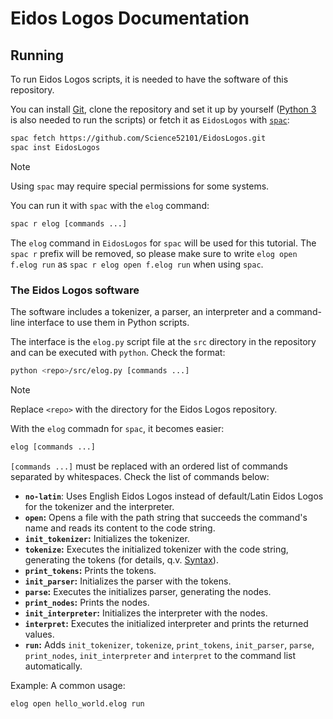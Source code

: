 # Eidos Logos Documentation
## Running

To run Eidos Logos scripts, it is needed to have the software of this repository.

You can install [Git](https://git-scm.com), clone the repository and set it up by yourself ([Python 3](https://www.python.org) is also needed to run the scripts) or fetch it as `EidosLogos` with [`spac`](https://github.com/Science52101/spac):

```sh
spac fetch https://github.com/Science52101/EidosLogos.git
spac inst EidosLogos
```

> [!NOTE]
> Using `spac` may require special permissions for some systems.

You can run it with `spac` with the `elog` command:

```sh
spac r elog [commands ...]
```

The `elog` command in `EidosLogos` for `spac` will be used for this tutorial.
The `spac r` prefix will be removed, so please make sure to write `elog open f.elog run` as `spac r elog open f.elog run` when using `spac`.

### The Eidos Logos software

The software includes a tokenizer, a parser, an interpreter and a command-line interface to use them in Python scripts.

The interface is the `elog.py` script file at the `src` directory in the repository and can be executed with `python`.
Check the format:

```sh
python <repo>/src/elog.py [commands ...]
```

> [!NOTE]
> Replace `<repo>` with the directory for the Eidos Logos repository.

With the `elog` commadn for `spac`, it becomes easier:

```sh
elog [commands ...]
```

`[commands ...]` must be replaced with an ordered list of commands separated by whitespaces.
Check the list of commands below:

- **`no-latin`**: Uses English Eidos Logos instead of default/Latin Eidos Logos for the tokenizer and the interpreter.
- **`open`:** Opens a file with the path string that succeeds the command's name and reads its content to the code string.
- **`init_tokenizer`:** Initializes the tokenizer.
- **`tokenize`:** Executes the initialized tokenizer with the code string, generating the tokens (for details, q.v. [Syntax](./syntax.md)).
- **`print_tokens`:** Prints the tokens.
- **`init_parser`:** Initializes the parser with the tokens.
- **`parse`:** Executes the initializes parser, generating the nodes.
- **`print_nodes`:** Prints the nodes.
- **`init_interpreter`:** Initializes the interpreter with the nodes.
- **`interpret`:** Executes the initialized interpreter and prints the returned values.
- **`run`:** Adds `init_tokenizer`, `tokenize`, `print_tokens`, `init_parser`, `parse`, `print_nodes`, `init_interpreter` and `interpret` to the command list automatically.

Example: A common usage:
```bash
elog open hello_world.elog run
```
